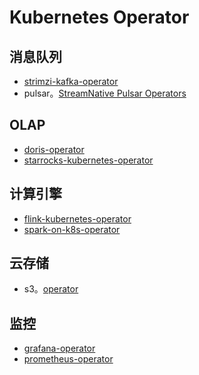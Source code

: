 # Kubernetes Operator

## 消息队列

* [strimzi-kafka-operator](https://github.com/strimzi/strimzi-kafka-operator)
* pulsar。[StreamNative Pulsar Operators](https://docs.streamnative.io/operator/understand-pulsar-operator)

## OLAP

* [doris-operator](https://github.com/selectdb/doris-operator)
* [starrocks-kubernetes-operator](https://github.com/StarRocks/starrocks-kubernetes-operator)

## 计算引擎

* [flink-kubernetes-operator](https://github.com/apache/flink-kubernetes-operator)
* [spark-on-k8s-operator](https://github.com/GoogleCloudPlatform/spark-on-k8s-operator)

## 云存储

* s3。[operator](https://github.com/minio/operator)

## 监控

* [grafana-operator](https://github.com/grafana/grafana-operator)
* [prometheus-operator](https://github.com/prometheus-operator/prometheus-operator)
